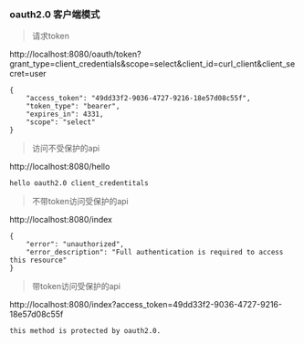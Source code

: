 ### oauth2.0 客户端模式

> 请求token

http://localhost:8080/oauth/token?grant_type=client_credentials&scope=select&client_id=curl_client&client_secret=user

    
    {
        "access_token": "49dd33f2-9036-4727-9216-18e57d08c55f",
        "token_type": "bearer",
        "expires_in": 4331,
        "scope": "select"
    }

> 访问不受保护的api

http://localhost:8080/hello

    hello oauth2.0 client_credentitals


> 不带token访问受保护的api

http://localhost:8080/index

    {
        "error": "unauthorized",
        "error_description": "Full authentication is required to access this resource"
    }

> 带token访问受保护的api

http://localhost:8080/index?access_token=49dd33f2-9036-4727-9216-18e57d08c55f

    this method is protected by oauth2.0.


